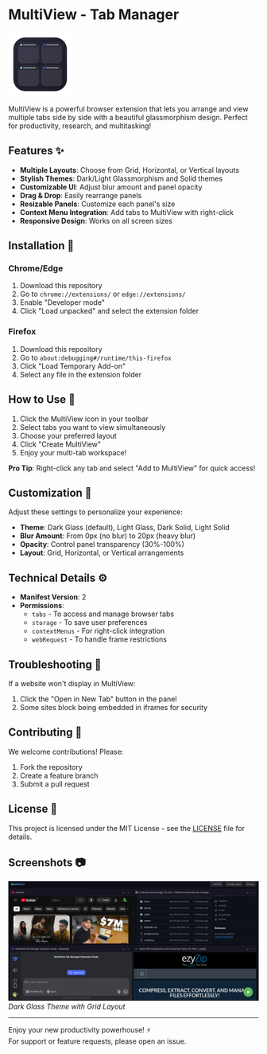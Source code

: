 # MultiView - Tab Manager

![MultiView Logo](icons/icon128.png)

MultiView is a powerful browser extension that lets you arrange and view multiple tabs side by side with a beautiful glassmorphism design. Perfect for productivity, research, and multitasking!

## Features ✨

- **Multiple Layouts**: Choose from Grid, Horizontal, or Vertical layouts
- **Stylish Themes**: Dark/Light Glassmorphism and Solid themes
- **Customizable UI**: Adjust blur amount and panel opacity
- **Drag & Drop**: Easily rearrange panels
- **Resizable Panels**: Customize each panel's size
- **Context Menu Integration**: Add tabs to MultiView with right-click
- **Responsive Design**: Works on all screen sizes

## Installation 🚀

### Chrome/Edge
1. Download this repository
2. Go to `chrome://extensions/` or `edge://extensions/`
3. Enable "Developer mode"
4. Click "Load unpacked" and select the extension folder

### Firefox
1. Download this repository
2. Go to `about:debugging#/runtime/this-firefox`
3. Click "Load Temporary Add-on"
4. Select any file in the extension folder

## How to Use 📖

1. Click the MultiView icon in your toolbar
2. Select tabs you want to view simultaneously
3. Choose your preferred layout
4. Click "Create MultiView"
5. Enjoy your multi-tab workspace!

**Pro Tip**: Right-click any tab and select "Add to MultiView" for quick access!

## Customization 🎨

Adjust these settings to personalize your experience:
- **Theme**: Dark Glass (default), Light Glass, Dark Solid, Light Solid
- **Blur Amount**: From 0px (no blur) to 20px (heavy blur)
- **Opacity**: Control panel transparency (30%-100%)
- **Layout**: Grid, Horizontal, or Vertical arrangements

## Technical Details ⚙️

- **Manifest Version**: 2
- **Permissions**: 
  - `tabs` - To access and manage browser tabs
  - `storage` - To save user preferences
  - `contextMenus` - For right-click integration
  - `webRequest` - To handle frame restrictions

## Troubleshooting 🔧

If a website won't display in MultiView:
1. Click the "Open in New Tab" button in the panel
2. Some sites block being embedded in iframes for security

## Contributing 🤝

We welcome contributions! Please:
1. Fork the repository
2. Create a feature branch
3. Submit a pull request

## License 📜

This project is licensed under the MIT License - see the [LICENSE](LICENSE) file for details.

## Screenshots 📷

![Dark Glass Theme](screenshots/dark-glass.png)
*Dark Glass Theme with Grid Layout*

---

Enjoy your new productivity powerhouse! ⚡  
For support or feature requests, please open an issue.
